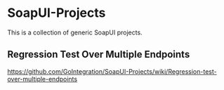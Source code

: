 # SoapUI-Projects
This is a collection of generic SoapUI projects.

## Regression Test Over Multiple Endpoints
https://github.com/GoIntegration/SoapUI-Projects/wiki/Regression-test-over-multiple-endpoints
